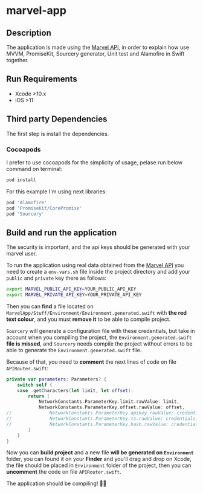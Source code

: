 # marvel-app

## Description

The application is made using the [Marvel API](https://developer.marvel.com), in order to explain how use MVVM, PromiseKit, Sourcery generator, Unit test and Alamofire in Swift together.

## Run Requirements

* Xcode >10.x
* iOS >11

## Third party Dependencies 

The first step is install the dependencies.

### Cocoapods

I prefer to use cocoapods for the simplicity of usage, pelase run below command on terminal:

```bash
pod install
```

For this example I'm using next libraries:

```ruby 
pod 'Alamofire'
pod 'PromiseKit/CorePromise'
pod 'Sourcery'
```

## Build and run the application

The security is important, and the api keys should be generated with your marvel user.

To run the application using real data obtained from the [Marvel API](https://developer.marvel.com) you need to create a `env-vars.sh` file inside the project directory and add your `public` and `private` key there as follows:

``` bash
export MARVEL_PUBLIC_API_KEY=YOUR_PUBLIC_API_KEY
export MARVEL_PRIVATE_API_KEY=YOUR_PRIVATE_API_KEY
```

Then you can **find** a file located on `MarvelApp/Stuff/Environment/Environment.generated.swift` with **the red text colour**, and you must **remove it** to be able to compile project.

`Sourcery` will generate a configuration file with these credentials, but take in account when you compiling the project, the `Environment.generated.swift` **file is missed**, and `Sourcery` needs compile the project without errors to be able to generate the `Environment.generated.swift` file. 

Because of that, you need to **comment** the next lines of code on file `APIRouter.swift`:

```swift
private var parameters: Parameters? {
	switch self {
	case .getCharacters(let limit, let offset):
		return [
			NetworkConstants.ParameterKey.limit.rawValue: limit,
			NetworkConstants.ParameterKey.offset.rawValue: offset,
//				NetworkConstants.ParameterKey.apikey.rawValue: credentials.publicApiKey,
//				NetworkConstants.ParameterKey.ts.rawValue: credentials.timestamp,
//				NetworkConstants.ParameterKey.hash.rawValue: credentials.hash
		]
	}
}
```

Now you can **build project** and a new file **will be generated on `Environment`** folder, you can found it on your **Finder** and you'll drag and drop on Xcode, the file should be placed in `Environment` folder of the project, then you can **uncomment** the code on file `APIRouter.swift`.

The application should be compiling! 🍺🍻
